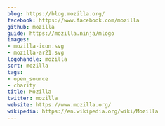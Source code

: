 ```yaml
---
blog: https://blog.mozilla.org/
facebook: https://www.facebook.com/mozilla
github: mozilla
guide: https://mozilla.ninja/mlogo
images:
- mozilla-icon.svg
- mozilla-ar21.svg
logohandle: mozilla
sort: mozilla
tags:
- open_source
- charity
title: Mozilla
twitter: mozilla
website: https://www.mozilla.org/
wikipedia: https://en.wikipedia.org/wiki/Mozilla
---
```

